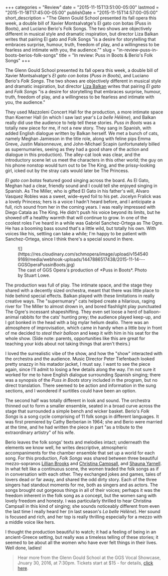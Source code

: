 +++
categories = "Review"
date = "2015-11-15T13:51:00-05:00"
lastmod = "2015-11-18T17:45:00-05:00"
publishDate = "2015-11-15T14:57:00-05:00"
short_description = "The Glenn Gould School presented its fall opera this week, a double bill of Xavier Montsalvatge's El gato con botas (Puss in Boots), and Luciano Berio's Folk Songs. The two shows are objectively different in musical style and dramatic inspiration, but director Liza Balkan writes that pairing El gato and Folk Songs \"is a desire for storytelling that embraces surprise, humour, truth, freedom of play, and a willingness to be fearless and intimate with you, the audience.\""
slug = "in-review-puss-in-boots-berios-folk-songs"
title = "In review: Puss in Boots &amp; Berio&#039;s Folk Songs"
+++

The Glenn Gould School presented its fall opera this week, a double bill of Xavier Montsalvatge's *El gato con botas* (*Puss in Boots*), and Luciano Berio's *Folk Songs*. The two shows are objectively different in musical style and dramatic inspiration, but director [Liza Balkan](/meet-the-director-liza-balkan/) writes that pairing *El gato* and *Folk Songs* "is a desire for storytelling that embraces surprise, humour, truth, freedom of play, and a willingness to be fearless and intimate with you, the audience."

They used Mazzoleni Concert Hall for the production, a more intimate space than Koerner Hall (in which I saw last year's *La belle Hélène*), and Balkan really did use the audience to help tell these stories. *Puss in Boots* was a totally new piece for me, if not a new story. They sang in Spanish, with added English dialogue written by Balkan herself. We met a bunch of cats, namely Meghan Jamieson in the title role, along with feline pips Emma Greve, Justin Maisonneuve, and John-Michael Scapin (unfortunately billed as supernumaries, seeing as they had a good share of the action and dialogue in this production). The alley-cat look was clear, and the introductory scene let us meet the characters in this other world; the guy on his phone nonstop would turn out to be The King, and the prissy-looking girl, icked out by the stray cats would later be The Princess. 

*El gato con botas* featured good singing across the board. As El Gato, Meghan had a clear, friendly sound and I could tell she enjoyed singing in Spanish. As The Miller, who is gifted El Gato in his father's will, Alvaro Vasquez Robles was a sweet, wide-eyed foil to his pet. Jocelyn Fralick was a lovely Princess; hers is a voice I hadn't heard before, and I anticipate a full, rich sound from her in the coming years. I was really impressed with Diego Catala as The King. He didn't push his voice beyond its limits, but he showed off a healthy warmth that will continue to grow. In one of the coolest roles I've heard in a while was Gabriel Sanchez-Ortega as The Ogre. He has a booming bass sound that's a little wild, but totally his own. With voices like his, settling can take a while; I'm happy to be patient with Sanchez-Ortega, since I think there's a special sound in there.

<figure data-type="image">
![](https://res.cloudinary.com/schmopera/image/upload/v1545409169/media/webhook-uploads/1447886517438/2015-11-14---GGSOperaPussinBoots.jpg)
<figcaption>The cast of GGS Opera's production of *Puss in Boots*. Photo by Stuart Lowe.</figcaption>
</figure>

The production was full of play. The intimate space, and the stage they shared with a decently sized orchestra, meant that there was little place to hide behind special effects. Balkan played with these limitations in really creative ways. The "supernumary" cats helped create a hilarious, raging river for The Miller to almost drown in, and bored flashlight play punctuated The Ogre's incessant shapeshifting. They even set loose a herd of balloon-animal rabbits for the cats' hunting prey; the audience played keep-up, and I got bonked in the head with a big mylar helium dealio. There was an atmosphere of improvisation, which came in handy when a little boy in front of me decided to *steal their balloon* and keep it with him in his seat for the whole show. (Side note: parents, opportunities like this are great for teaching your kids about not taking things that aren't theirs.)

I loved the surrealistic vibe of the show, and how the "show" interacted with the orchestra and the audience. Music Director Peter Tiefenbach looked pretty snazzy in his matador jacket, I must say. I want to see the piece again, since I'll admit to losing a few details along the way. I'm not sure it worked for me to have English dialogue surrounding Spanish singing; there was a synopsis of the *Puss in Boots* story included in the program, but no direct translation. There seemed to be action and information in the sung sections, and I wondered if surtitles could have been an option.

The second half was totally different in look and sound. The orchestra thinned out to form a smaller ensemble, seated in a broad curve across the stage that surrounded a simple bench and wicker basket. Berio's *Folk Songs* is a song cycle comprising of 11 folk songs in different languages. It was first premiered by Cathy Berberian in 1964; she and Berio were married at the time, and he had written the piece in part "as a tribute to the extraordinary artistry" of his wife.

Berio leaves the folk songs' texts and melodies intact; underneath the elements we know well, he writes descriptive, atmospheric accompaniments for the chamber ensemble that set up a world for each song. For this production, *Folk Songs* was shared between three beautiful mezzo-sopranos [Lillian Brooks](https://soundcloud.com/lillianbrooks) and [Christina Campsall](/scene/people/christina-campsall/), and [Shauna Yarnell](http://www.shaunayarnell.com/about/). In what felt like a continuous scene, the women traded the folk songs as if in conversation with each other. They exchanged jokes and games, tales of lovers dead or far away, and shared the odd dirty story. Each of the three singers had standout moments for me, both as singers and as actors. The songs brought out gorgeous things in all of their voices; perhaps it was the freedom inherent in the folk song as a concept, but the women sang with lovely freedom and honesty. I was particularly thrilled to hear Christina Campsall in this kind of singing; she sounds noticeably different from even the last time I really heard her (in last season's *La belle Hélène*). Her sound is focused and rich, and her top is really thrilling especially for a mezzo with a middle voice like hers. 

I thought the production beautiful to watch; it had a feeling of being in an ancient-Greece setting, but really was a timeless telling of these stories; it seemed to be about all the women who have ever felt things in their lives. Well done, ladies!

>Hear more from the Glenn Gould School at the GGS Vocal Showcase, Jnuary 30, 2016, at 7:30pm. Tickets start at $15 - for details, [click here](https://performance.rcmusic.ca/event/1516/ggs_vocal_showcase).
